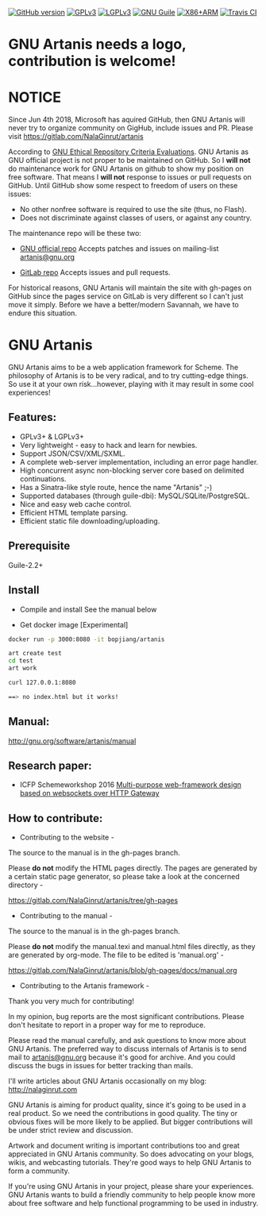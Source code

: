 [![GitHub version](https://badge.fury.io/gh/nalaginrut%2Fartanis.svg)](https://gitlab.com/NalaGinrut/artanis/tags)
[![GPLv3](https://img.shields.io/badge/License-GPLv3-blue.png)](https://www.gnu.org/copyleft/gpl.html)
[![LGPLv3](https://img.shields.io/badge/License-LGPLv3-blue.png)](https://www.gnu.org/copyleft/lgpl.html)
[![GNU Guile](https://img.shields.io/badge/Guile-2.2.2-yellow.png)](https://www.gnu.org/s/guile/)
[![X86+ARM](https://img.shields.io/badge/architecture-X86+ARM-red.png)](https://gitlab.com/NalaGinrut/artanis)
[![Travis CI](https://travis-ci.org/NalaGinrut/artanis.png)](https://travis-ci.org/NalaGinrut/artanis)

GNU Artanis needs a logo, contribution is welcome!
=========

NOTICE
=========
Since Jun 4th 2018, Microsoft has aquired GitHub, then GNU Artanis will never try to organize community on GigHub, include issues and PR.
Please visit https://gitlab.com/NalaGinrut/artanis

According to [GNU Ethical Repository Criteria Evaluations](https://www.gnu.org/software/repo-criteria-evaluation.html). GNU Artanis as GNU official project is not proper to be maintained on GitHub.
So I **will not** do maintenance work for GNU Artanis on github to show my position on free software.
That means I **will not** response to issues or pull requests on GitHub. Until GitHub show some respect to freedom of users on these issues:
* No other nonfree software is required to use the site (thus, no Flash).
* Does not discriminate against classes of users, or against any country.

The maintenance repo will be these two:
* [GNU official repo](http://git.savannah.gnu.org/cgit/artanis.git/)
Accepts patches and issues on mailing-list artanis@gnu.org

* [GitLab repo](https://gitlab.com/NalaGinrut/artanis)
Accepts issues and pull requests.

For historical reasons, GNU Artanis will maintain the site with gh-pages on GitHub since the pages service on GitLab is very different so I can't just move it simply.
Before we have a better/modern Savannah, we have to endure this situation.

GNU Artanis
=========

GNU Artanis aims to be a web application framework for Scheme.
The philosophy of Artanis is to be very radical, and to try
cutting-edge things.
So use it at your own risk...however, playing with it may result in
some cool experiences!

## Features:

* GPLv3+ & LGPLv3+
* Very lightweight - easy to hack and learn for newbies.
* Support JSON/CSV/XML/SXML.
* A complete web-server implementation, including an error page handler.
* High concurrent async non-blocking server core based on delimited continuations.
* Has a Sinatra-like style route, hence the name "Artanis" ;-)
* Supported databases (through guile-dbi): MySQL/SQLite/PostgreSQL.
* Nice and easy web cache control.
* Efficient HTML template parsing.
* Efficient static file downloading/uploading.

## Prerequisite

Guile-2.2+

## Install

* Compile and install
See the manual below

* Get docker image [Experimental]

```bash
docker run -p 3000:8080 -it bopjiang/artanis

art create test
cd test
art work

curl 127.0.0.1:8080

==> no index.html but it works!

```

## Manual:
http://gnu.org/software/artanis/manual

## Research paper:
* ICFP Schemeworkshop 2016
[Multi-purpose web-framework design based on websockets over HTTP Gateway](https://gitlab.com/NalaGinrut/artanis/raw/gh-pages/research/scheme16/art2016.pdf)

## How to contribute:

* Contributing to the website -

The source to the manual is in the gh-pages branch.

Please **do not** modify the HTML pages directly. The pages are generated by a certain static page generator, so please take a look at the concerned directory -

https://gitlab.com/NalaGinrut/artanis/tree/gh-pages

* Contributing to the manual -

The source to the manual is in the gh-pages branch.

Please **do not** modify the manual.texi and manual.html files directly, as they are generated by org-mode. The file to be edited is 'manual.org' -

https://gitlab.com/NalaGinrut/artanis/blob/gh-pages/docs/manual.org

* Contributing to the Artanis framework -

Thank you very much for contributing!

In my opinion, bug reports are the most significant contributions. Please don't hesitate to report in a proper way for me to reproduce.

Please read the manual carefully, and ask questions to know more about GNU Artanis. The preferred way to discuss internals of Artanis is to send
mail to [artanis@gnu.org](https://lists.gnu.org/mailman/listinfo/artanis) because it's good for archive. And you could discuss the bugs in issues for better tracking than mails.

I'll write articles about GNU Artanis occasionally on my blog: http://nalaginrut.com

GNU Artanis is aiming for product quality, since it's going to be used in a real product. So we need the contributions in good quality.
The tiny or obvious fixes will be more likely to be applied. But bigger contributions will be under strict review and discussion.

Artwork and document writing is important contributions too and great appreciated in GNU Artanis community. So does advocating on your blogs, wikis,
and webcasting tutorials. They're good ways to help GNU Artanis to form a community.

If you're using GNU Artanis in your project, please share your experiences. GNU Artanis wants to build a friendly community to help
people know more about free software and help functional programming to be used in industry.
